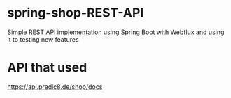 # spring-shop-REST-API
Simple REST API implementation using Spring Boot with Webflux and using it to testing new features
# API that used
https://api.predic8.de/shop/docs